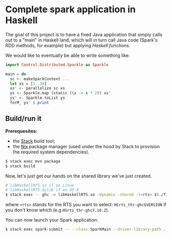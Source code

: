 # Complete spark application in Haskell

The goal of this project is to have a fixed Java application
that simply calls out to a "main" in Haskell land, which will
in turn call Java code (Spark's RDD methods, for example) but
applying _Haskell functions_.

We would like to eventually be able to write something like:

``` haskell
import Control.Distributed.Sparkle as Sparkle

main = do
  sc <- makeSparkContext ...
  let xs = [1..10]
  xs' <- parallelize sc xs
  ys <- Sparkle.map (static (\x -> x * 2)) xs'
  ys' <- Sparkle.toList ys
  forM_ ys' $ print
```

## Build/run it

**Prerequesites:**
* the [Stack][stack] build tool;
* the [Nix][nix] package manager (used under the hood by Stack to
  provision the required system dependencies).

```sh
$ stack exec mvn package
$ stack build
```

Now, let's just get our hands on the shared library we've just created.

```sh
# libHaskellRTS.so if on Linux
# libHaskellRTS.dylib if on OS X
$ stack exec -- ghc -o libHaskellRTS.so -dynamic -shared -l<rts> $(./findLib.sh)
```

where `<rts>` stands for the RTS you want to select:
`HSrts_thr-ghc$VERSION` if you don't know which (e.g `HSrts_thr-ghc7.10.2`).

You can now launch your Spark application:

```sh
$ stack exec spark-submit -- --class SparkMain --driver-library-path .:$(./findLibDir.sh) --master local[1] target/sparkle-1.0-jar-with-dependencies.jar
```

[stack]: http://haskellstack.org
[nix]: http://nixos.org/nix
